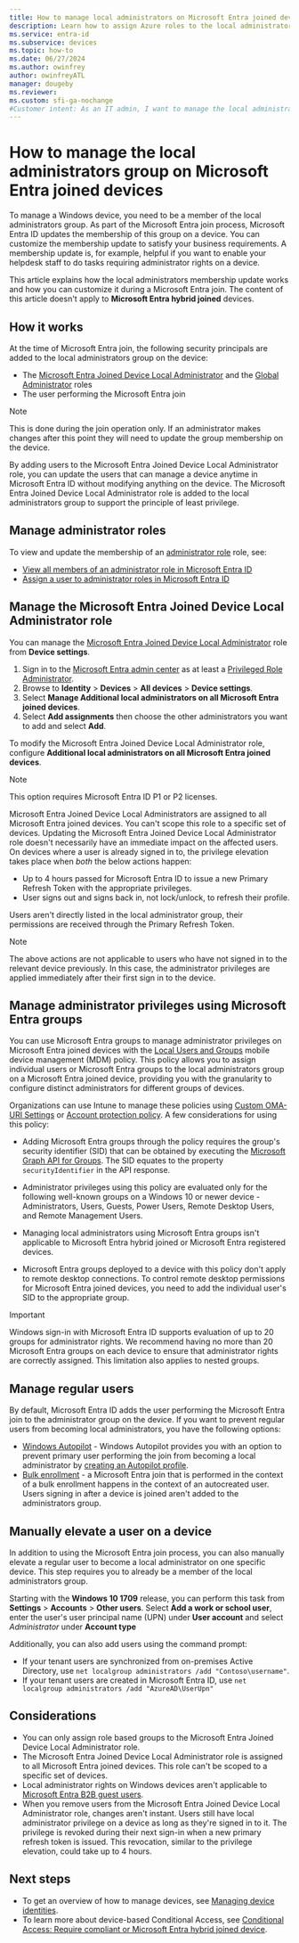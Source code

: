 ```yaml
---
title: How to manage local administrators on Microsoft Entra joined devices
description: Learn how to assign Azure roles to the local administrators group of a Windows device.
ms.service: entra-id
ms.subservice: devices
ms.topic: how-to
ms.date: 06/27/2024
ms.author: owinfrey
author: owinfreyATL
manager: dougeby
ms.reviewer: 
ms.custom: sfi-ga-nochange
#Customer intent: As an IT admin, I want to manage the local administrators group assignment during a Microsoft Entra join, so that I can control who can manage Microsoft Entra joined devices
---
```

# How to manage the local administrators group on Microsoft Entra joined devices

To manage a Windows device, you need to be a member of the local administrators group. As part of the Microsoft Entra join process, Microsoft Entra ID updates the membership of this group on a device. You can customize the membership update to satisfy your business requirements. A membership update is, for example, helpful if you want to enable your helpdesk staff to do tasks requiring administrator rights on a device.

This article explains how the local administrators membership update works and how you can customize it during a Microsoft Entra join. The content of this article doesn't apply to **Microsoft Entra hybrid joined** devices.

## How it works

At the time of Microsoft Entra join, the following security principals are added to the local administrators group on the device:

- The [Microsoft Entra Joined Device Local Administrator](../role-based-access-control/permissions-reference.md#microsoft-entra-joined-device-local-administrator) and the [Global Administrator](../role-based-access-control/permissions-reference.md#global-administrator) roles
- The user performing the Microsoft Entra join

> [!NOTE]
> This is done during the join operation only. If an administrator makes changes after this point they will need to update the group membership on the device.

By adding users to the Microsoft Entra Joined Device Local Administrator role, you can update the users that can manage a device anytime in Microsoft Entra ID without modifying anything on the device. The Microsoft Entra Joined Device Local Administrator role is added to the local administrators group to support the principle of least privilege.

## Manage administrator roles

To view and update the membership of an [administrator role](../role-based-access-control/permissions-reference.md) role, see:

- [View all members of an administrator role in Microsoft Entra ID](../role-based-access-control/view-assignments.md)
- [Assign a user to administrator roles in Microsoft Entra ID](../role-based-access-control/manage-roles-portal.md)

## Manage the Microsoft Entra Joined Device Local Administrator role

You can manage the [Microsoft Entra Joined Device Local Administrator](~/identity/role-based-access-control/permissions-reference.md#microsoft-entra-joined-device-local-administrator) role from **Device settings**.

1. Sign in to the [Microsoft Entra admin center](https://entra.microsoft.com) as at least a [Privileged Role Administrator](~/identity/role-based-access-control/permissions-reference.md#privileged-role-administrator).
1. Browse to **Identity** > **Devices** > **All devices** > **Device settings**.
1. Select **Manage Additional local administrators on all Microsoft Entra joined devices**.
1. Select **Add assignments** then choose the other administrators you want to add and select **Add**.

To modify the Microsoft Entra Joined Device Local Administrator role, configure **Additional local administrators on all Microsoft Entra joined devices**.

> [!NOTE]
> This option requires Microsoft Entra ID P1 or P2 licenses.

Microsoft Entra Joined Device Local Administrators are assigned to all Microsoft Entra joined devices. You can't scope this role to a specific set of devices. Updating the Microsoft Entra Joined Device Local Administrator role doesn't necessarily have an immediate impact on the affected users. On devices where a user is already signed in to, the privilege elevation takes place when *both* the below actions happen:

- Up to 4 hours passed for Microsoft Entra ID to issue a new Primary Refresh Token with the appropriate privileges.
- User signs out and signs back in, not lock/unlock, to refresh their profile.

Users aren't directly listed in the local administrator group, their permissions are received through the Primary Refresh Token.

> [!NOTE]
> The above actions are not applicable to users who have not signed in to the relevant device previously. In this case, the administrator privileges are applied immediately after their first sign in to the device.

<a name='manage-administrator-privileges-using-azure-ad-groups-preview'></a>
<a name='manage-administrator-privileges-using-microsoft-entra-groups-preview'></a>

## Manage administrator privileges using Microsoft Entra groups

You can use Microsoft Entra groups to manage administrator privileges on Microsoft Entra joined devices with the [Local Users and Groups](/windows/client-management/mdm/policy-csp-localusersandgroups) mobile device management (MDM) policy. This policy allows you to assign individual users or Microsoft Entra groups to the local administrators group on a Microsoft Entra joined device, providing you with the granularity to configure distinct administrators for different groups of devices.

Organizations can use Intune to manage these policies using [Custom OMA-URI Settings](/mem/intune/configuration/custom-settings-windows-10) or [Account protection policy](/mem/intune/protect/endpoint-security-account-protection-policy). A few considerations for using this policy:

- Adding Microsoft Entra groups through the policy requires the group's security identifier (SID) that can be obtained by executing the [Microsoft Graph API for Groups](/graph/api/resources/group). The SID equates to the property `securityIdentifier` in the API response.

- Administrator privileges using this policy are evaluated only for the following well-known groups on a Windows 10 or newer device - Administrators, Users, Guests, Power Users, Remote Desktop Users, and Remote Management Users.

- Managing local administrators using Microsoft Entra groups isn't applicable to Microsoft Entra hybrid joined or Microsoft Entra registered devices.

- Microsoft Entra groups deployed to a device with this policy don't apply to remote desktop connections. To control remote desktop permissions for Microsoft Entra joined devices, you need to add the individual user's SID to the appropriate group.

> [!IMPORTANT]
> Windows sign-in with Microsoft Entra ID supports evaluation of up to 20 groups for administrator rights. We recommend having no more than 20 Microsoft Entra groups on each device to ensure that administrator rights are correctly assigned. This limitation also applies to nested groups.

## Manage regular users

By default, Microsoft Entra ID adds the user performing the Microsoft Entra join to the administrator group on the device. If you want to prevent regular users from becoming local administrators, you have the following options:

- [Windows Autopilot](/autopilot/windows-autopilot) - Windows Autopilot provides you with an option to prevent primary user performing the join from becoming a local administrator by [creating an Autopilot profile](/autopilot/enrollment-autopilot#create-an-autopilot-deployment-profile).
- [Bulk enrollment](/mem/intune/enrollment/windows-bulk-enroll) - a Microsoft Entra join that is performed in the context of a bulk enrollment happens in the context of an autocreated user. Users signing in after a device is joined aren't added to the administrators group.

## Manually elevate a user on a device

In addition to using the Microsoft Entra join process, you can also manually elevate a regular user to become a local administrator on one specific device. This step requires you to already be a member of the local administrators group.

Starting with the **Windows 10 1709** release, you can perform this task from **Settings** > **Accounts** > **Other users**. Select **Add a work or school user**, enter the user's user principal name (UPN) under **User account** and select *Administrator* under **Account type**

Additionally, you can also add users using the command prompt:

- If your tenant users are synchronized from on-premises Active Directory, use `net localgroup administrators /add "Contoso\username"`.
- If your tenant users are created in Microsoft Entra ID, use `net localgroup administrators /add "AzureAD\UserUpn"`

## Considerations

- You can only assign role based groups to the Microsoft Entra Joined Device Local Administrator role.
- The Microsoft Entra Joined Device Local Administrator role is assigned to all Microsoft Entra joined devices. This role can't be scoped to a specific set of devices.
- Local administrator rights on Windows devices aren't applicable to [Microsoft Entra B2B guest users](~/external-id/what-is-b2b.md).
- When you remove users from the Microsoft Entra Joined Device Local Administrator role, changes aren't instant. Users still have local administrator privilege on a device as long as they're signed in to it. The privilege is revoked during their next sign-in when a new primary refresh token is issued. This revocation, similar to the privilege elevation, could take up to 4 hours.

## Next steps

- To get an overview of how to manage devices, see [Managing device identities](manage-device-identities.md).
- To learn more about device-based Conditional Access, see [Conditional Access: Require compliant or Microsoft Entra hybrid joined device](~/identity/conditional-access/policy-alt-all-users-compliant-hybrid-or-mfa.md).
